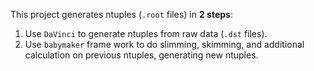 This project generates ntuples (`.root` files) in **2 steps**:

1. Use `DaVinci` to generate ntuples from raw data (`.dst` files).
2. Use `babymaker` frame work to do slimming, skimming, and additional
   calculation on previous ntuples, generating new ntuples.
